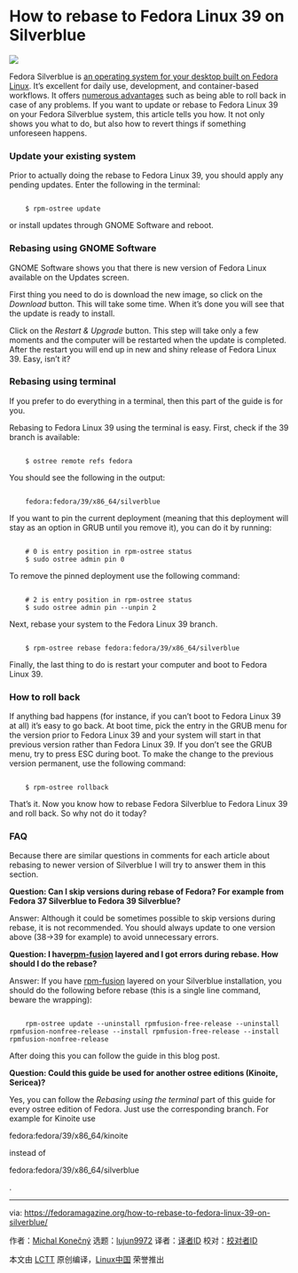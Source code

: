 [#]: subject: "How to rebase to Fedora Linux 39 on Silverblue"
[#]: via: "https://fedoramagazine.org/how-to-rebase-to-fedora-linux-39-on-silverblue/"
[#]: author: "Michal Konečný https://fedoramagazine.org/author/zlopez/"
[#]: collector: "lujun9972/lctt-scripts-1693450080"
[#]: translator: " "
[#]: reviewer: " "
[#]: publisher: " "
[#]: url: " "

How to rebase to Fedora Linux 39 on Silverblue
======

![][1]

Fedora Silverblue is [an operating system for your desktop built on Fedora Linux][2]. It’s excellent for daily use, development, and container-based workflows. It offers [numerous advantages][3] such as being able to roll back in case of any problems. If you want to update or rebase to Fedora Linux 39 on your Fedora Silverblue system, this article tells you how. It not only shows you what to do, but also how to revert things if something unforeseen happens.

### Update your existing system

Prior to actually doing the rebase to Fedora Linux 39, you should apply any pending updates. Enter the following in the terminal:

```

    $ rpm-ostree update

```

or install updates through GNOME Software and reboot.

### Rebasing using GNOME Software

GNOME Software shows you that there is new version of Fedora Linux available on the Updates screen.

First thing you need to do is download the new image, so click on the _Download_ button. This will take some time. When it’s done you will see that the update is ready to install.

Click on the _Restart & Upgrade_ button. This step will take only a few moments and the computer will be restarted when the update is completed. After the restart you will end up in new and shiny release of Fedora Linux 39. Easy, isn’t it?

### Rebasing using terminal

If you prefer to do everything in a terminal, then this part of the guide is for you.

Rebasing to Fedora Linux 39 using the terminal is easy. First, check if the 39 branch is available:

```

    $ ostree remote refs fedora

```

You should see the following in the output:

```

    fedora:fedora/39/x86_64/silverblue

```

If you want to pin the current deployment (meaning that this deployment will stay as an option in GRUB until you remove it), you can do it by running:

```

    # 0 is entry position in rpm-ostree status
    $ sudo ostree admin pin 0

```

To remove the pinned deployment use the following command:

```

    # 2 is entry position in rpm-ostree status
    $ sudo ostree admin pin --unpin 2

```

Next, rebase your system to the Fedora Linux 39 branch.

```

    $ rpm-ostree rebase fedora:fedora/39/x86_64/silverblue

```

Finally, the last thing to do is restart your computer and boot to Fedora Linux 39.

### How to roll back

If anything bad happens (for instance, if you can’t boot to Fedora Linux 39 at all) it’s easy to go back. At boot time, pick the entry in the GRUB menu for the version prior to Fedora Linux 39 and your system will start in that previous version rather than Fedora Linux 39. If you don’t see the GRUB menu, try to press ESC during boot. To make the change to the previous version permanent, use the following command:

```

    $ rpm-ostree rollback

```

That’s it. Now you know how to rebase Fedora Silverblue to Fedora Linux 39 and roll back. So why not do it today?

### FAQ

Because there are similar questions in comments for each article about rebasing to newer version of Silverblue I will try to answer them in this section.

**Question: Can I skip versions during rebase of Fedora? For example from Fedora 37 Silverblue to Fedora 39 Silverblue?**

Answer: Although it could be sometimes possible to skip versions during rebase, it is not recommended. You should always update to one version above (38->39 for example) to avoid unnecessary errors.

**Question: I have[rpm-fusion][4] layered and I got errors during rebase. How should I do the rebase?**

Answer: If you have [rpm-fusion][4] layered on your Silverblue installation, you should do the following before rebase (this is a single line command, beware the wrapping):

```

    rpm-ostree update --uninstall rpmfusion-free-release --uninstall rpmfusion-nonfree-release --install rpmfusion-free-release --install rpmfusion-nonfree-release

```

After doing this you can follow the guide in this blog post.

**Question: Could this guide be used for another ostree editions (Kinoite, Sericea)?**

Yes, you can follow the _Rebasing using the terminal_ part of this guide for every ostree edition of Fedora. Just use the corresponding branch. For example for Kinoite use

fedora:fedora/39/x86_64/kinoite

instead of

fedora:fedora/39/x86_64/silverblue

.

--------------------------------------------------------------------------------

via: https://fedoramagazine.org/how-to-rebase-to-fedora-linux-39-on-silverblue/

作者：[Michal Konečný][a]
选题：[lujun9972][b]
译者：[译者ID](https://github.com/译者ID)
校对：[校对者ID](https://github.com/校对者ID)

本文由 [LCTT](https://github.com/LCTT/TranslateProject) 原创编译，[Linux中国](https://linux.cn/) 荣誉推出

[a]: https://fedoramagazine.org/author/zlopez/
[b]: https://github.com/lujun9972
[1]: https://fedoramagazine.org/wp-content/uploads/2021/04/silverblue-rebase-816x345.jpg
[2]: https://docs.fedoraproject.org/en-US/fedora-silverblue/
[3]: https://fedoramagazine.org/give-fedora-silverblue-a-test-drive/
[4]: https://rpmfusion.org/
